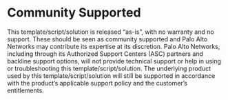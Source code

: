# Community Supported

This template/script/solution is released “as-is”, with no warranty and no support. These should be seen as community
supported and Palo Alto Networks may contribute its expertise at its discretion. Palo Alto Networks, including through
its Authorized Support Centers (ASC) partners and backline support options, will not provide technical support or help
in using or troubleshooting this template/script/solution. The underlying product used by this template/script/solution
will still be supported in accordance with the product’s applicable support policy and the customer’s entitlements.
